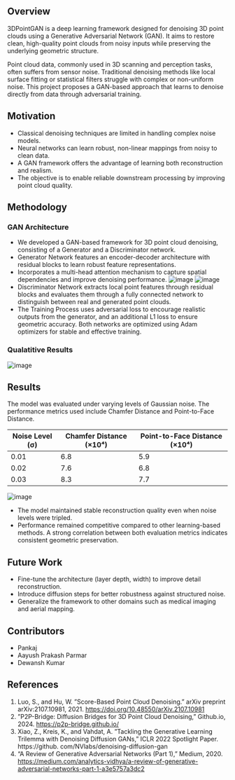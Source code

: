 ## Overview

3DPointGAN is a deep learning framework designed for denoising 3D point clouds using a Generative Adversarial Network (GAN). It aims to restore clean, high-quality point clouds from noisy inputs while preserving the underlying geometric structure.

Point cloud data, commonly used in 3D scanning and perception tasks, often suffers from sensor noise. Traditional denoising methods like local surface fitting or statistical filters struggle with complex or non-uniform noise. This project proposes a GAN-based approach that learns to denoise directly from data through adversarial training.


## Motivation

- Classical denoising techniques are limited in handling complex noise models.
- Neural networks can learn robust, non-linear mappings from noisy to clean data.
- A GAN framework offers the advantage of learning both reconstruction and realism.
- The objective is to enable reliable downstream processing by improving point cloud quality.


## Methodology

### GAN Architecture

- We developed a GAN-based framework for 3D point cloud denoising, consisting of a Generator and a Discriminator network.
- Generator Network features an encoder-decoder architecture with residual blocks to learn robust feature representations.
- Incorporates a multi-head attention mechanism to capture spatial dependencies and improve denoising performance.
![image](https://github.com/user-attachments/assets/253d4c11-927c-41e7-9843-4697d8a71136)
![image](https://github.com/user-attachments/assets/afe69619-2fdd-4a51-a7a9-7812fbd7b5b2)
- Discriminator Network extracts local point features through residual blocks and evaluates them through a fully connected network to distinguish between real and generated point clouds.
- The Training Process uses adversarial loss to encourage realistic outputs from the generator, and an additional L1 loss to ensure geometric accuracy. Both networks are optimized using Adam optimizers for stable   and effective training.



### Qualatitive Results
![image](https://github.com/user-attachments/assets/f0d03e97-3f27-4930-a5de-9f0365b2352c)



## Results

The model was evaluated under varying levels of Gaussian noise. The performance metrics used include Chamfer Distance and Point-to-Face Distance.

| Noise Level (σ) | Chamfer Distance (×10⁴) | Point-to-Face Distance (×10⁴) |
|------------------|--------------------------|-------------------------------|
| 0.01             | 6.8                      | 5.9                           |
| 0.02             | 7.6                      | 6.8                           |
| 0.03             | 8.3                      | 7.7                           |
![image](https://github.com/user-attachments/assets/3c11bc84-e07c-490c-baeb-06eef7cf3546)
- The model maintained stable reconstruction quality even when noise levels were tripled.
- Performance remained competitive compared to other learning-based methods.
A strong correlation between both evaluation metrics indicates consistent geometric preservation.


## Future Work

- Fine-tune the architecture (layer depth, width) to improve detail reconstruction.
- Introduce diffusion steps for better robustness against structured noise.
- Generalize the framework to other domains such as medical imaging and aerial mapping.


## Contributors
  
- Pankaj
- Aayush Prakash Parmar
- Dewansh Kumar


## References

1. Luo, S., and Hu, W. ”Score-Based Point Cloud Denoising.” arXiv preprint arXiv:2107.10981, 2021. https://doi.org/10.48550/arXiv.2107.10981
2. ”P2P-Bridge: Diffusion Bridges for 3D Point Cloud Denoising,” Github.io, 2024. https://p2p-bridge.github.io/
3. Xiao, Z., Kreis, K., and Vahdat, A. ”Tackling the Generative Learning Trilemma with Denoising Diffusion GANs,” ICLR 2022 Spotlight Paper. https://github. com/NVlabs/denoising-diffusion-gan
4. “A Review of Generative Adversarial Networks (Part 1),” Medium, 2020. https://medium.com/analytics-vidhya/a-review-of-generative-adversarial-networks-part-1-a3e5757a3dc2

